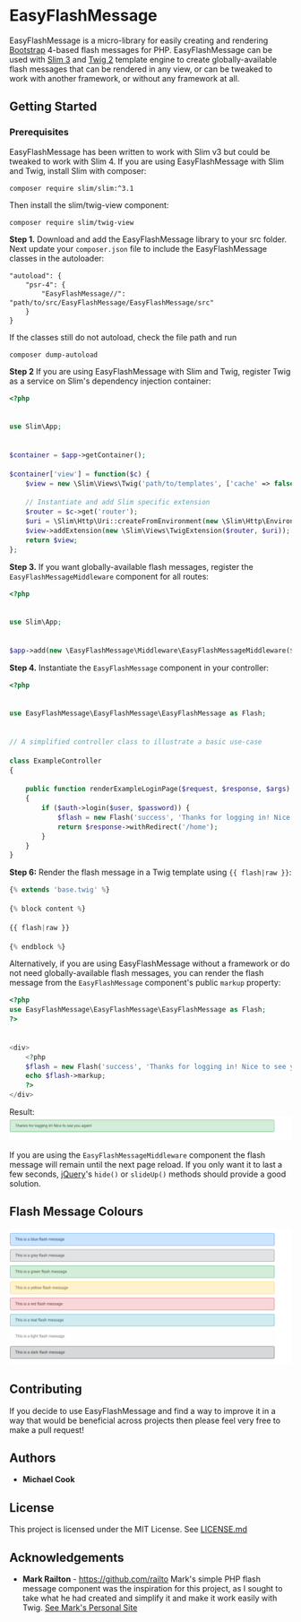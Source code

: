 # EasyFlashMessage

EasyFlashMessage is a micro-library for easily creating and rendering [Bootstrap](https://getbootstrap.com/) 4-based
flash messages for PHP. EasyFlashMessage can be used with [Slim 3](http://www.slimframework.com/) and [Twig 2](https://twig.symfony.com/) template engine to create globally-available flash messages that can be rendered in any view, or can be tweaked to work with another framework, or without any framework at all.


## Getting Started

### Prerequisites
EasyFlashMessage has been written to work with Slim v3 but could be tweaked to
work with Slim 4. If you are using EasyFlashMessage with Slim and Twig, install
Slim with composer:

```
composer require slim/slim:^3.1
```
Then install the slim/twig-view component:

```
composer require slim/twig-view
```


**Step 1.** Download and add the EasyFlashMessage library to your src folder. Next
update your `composer.json` file to include the EasyFlashMessage classes in the
autoloader:

```
"autoload": {
    "psr-4": {
        "EasyFlashMessage//": "path/to/src/EasyFlashMessage/EasyFlashMessage/src"
    }
}
```
If the classes still do not autoload, check the file path and run

```
composer dump-autoload
```
**Step 2** If you are using EasyFlashMessage with Slim and Twig, register Twig as a service
on Slim's dependency injection container:

```php
<?php


use Slim\App;


$container = $app->getContainer();

$container['view'] = function($c) {
    $view = new \Slim\Views\Twig('path/to/templates', ['cache' => false]);

    // Instantiate and add Slim specific extension
    $router = $c->get('router');
    $uri = \Slim\Http\Uri::createFromEnvironment(new \Slim\Http\Environment($_SERVER));
    $view->addExtension(new \Slim\Views\TwigExtension($router, $uri));
    return $view;
};
```

**Step 3.** If you want globally-available flash messages, register the
`EasyFlashMessageMiddleware` component for all routes:

```php
<?php


use Slim\App;


$app->add(new \EasyFlashMessage\Middleware\EasyFlashMessageMiddleware($container));

```

**Step 4.** Instantiate the `EasyFlashMessage` component in your controller:

```php
<?php


use EasyFlashMessage\EasyFlashMessage\EasyFlashMessage as Flash;


// A simplified controller class to illustrate a basic use-case

class ExampleController
{

    public function renderExampleLoginPage($request, $response, $args)
    {
        if ($auth->login($user, $password)) {
            $flash = new Flash('success', 'Thanks for logging in! Nice to see you again!');
            return $response->withRedirect('/home');
        }
    }
}
```

**Step 6:** Render the flash message in a Twig template using `{{ flash|raw }}`:

```php
{% extends 'base.twig' %}

{% block content %}

{{ flash|raw }}

{% endblock %}
```

Alternatively, if you are using EasyFlashMessage without a framework or do not need
globally-available flash messages, you can render the flash message from the
`EasyFlashMessage` component's public `markup` property:

```php
<?php
use EasyFlashMessage\EasyFlashMessage\EasyFlashMessage as Flash;
?>


<div>
    <?php
    $flash = new Flash('success', 'Thanks for logging in! Nice to see you again!');
    echo $flash->markup;
    ?>
</div>
```

Result:
<img src="example.png" alt="Example Flash Message" />

If you are using the `EasyFlashMessageMiddleware` component the flash message will
remain until the next page reload. If you only want it to
last a few seconds, [jQuery](https://jquery.com/)'s `hide()`
or `slideUp()` methods should provide a good
solution.

## Flash Message Colours

<img src="flash_colours.png" alt="Flash Message Colours" />

## Contributing

If you decide to use EasyFlashMessage and find a way to improve it in a way that
would be beneficial across projects then please feel very free to make a pull request!

## Authors

* **Michael Cook**

## License

This project is licensed under the MIT License. See [LICENSE.md](LICENSE.md)

## Acknowledgements

* **Mark Railton** - https://github.com/railto
Mark's simple PHP flash message component was the inspiration for this project, as
I sought to take what he had created and simplify it and make it work easily with Twig.
[See Mark's Personal Site](https://www.markrailton.com)
